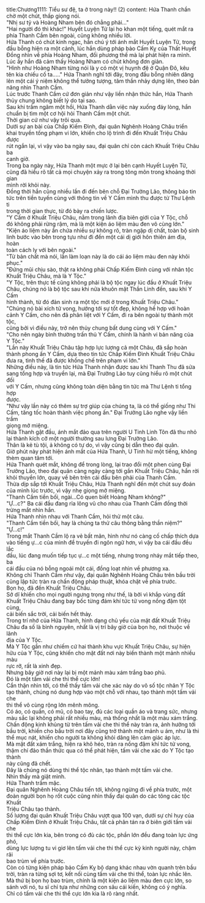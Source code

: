 title:Chương1111: Tiểu sư đệ, ta ở trong này!! (2)
content:
Hứa Thanh chần chờ một chút, thấp giọng nói.<br>"Nhị sư tỷ và Hoàng Nham bên đó chẳng phải..."<br>"Hai người đó thì khác!" Huyết Luyện Tử lại ho khan một tiếng, quét mắt ra<br>phía Thanh Cầm bên ngoài, cũng không nhiều lời.<br>Hứa Thanh có chút kinh ngạc, hắn chú ý tới ánh mắt Huyết Luyện Tử, trong<br>đầu bỗng hiện ra một cảnh, lúc hắn dùng pháp bảo Cấm Kỵ của Thất Huyết<br>Đồng nhìn về phía Hoàng Nham, đối phương thế mà lại phát hiện ra mình.<br>Lúc ấy hắn đã cảm thấy Hoàng Nham có chút không đơn giản.<br>"Hình như Hoàng Nham từng nói là y có một vị huynh đệ ở Quận Đô, kêu<br>tên kia chiếu cố ta....." Hứa Thanh nghĩ tới đây, trong đầu bỗng nhiên dâng<br>lên một cái ý niệm không thể tưởng tượng, tâm thần nhảy dựng lên, theo bản<br>năng nhìn Thanh Cầm.<br>Lúc trước Thanh Cầm cứ đơn giản như vậy liền nhận thức hắn, Hứa Thanh<br>thủy chung không biết lý do tại sao.<br>Sau khi trầm ngâm một hồi, Hứa Thanh dằn việc này xuống đáy lòng, hắn<br>chuẩn bị tìm một cơ hội hỏi Thanh Cầm một chút.<br>Thời gian cứ như vậy trôi qua.<br>Dưới sự an bài của Chấp Kiếm Đình, đại quân Nghênh Hoàng Châu triển<br>khai truyền tống phạm vi lớn, khiến cho lộ trình đi đến Khuất Triệu Châu được<br>rút ngắn lại, vì vậy vào ba ngày sau, đại quân chỉ còn cách Khuất Triệu Châu ba<br>canh giờ.<br>Trong ba ngày này, Hứa Thanh một mực ở lại bên cạnh Huyết Luyện Tử,<br>cũng đã hiểu rõ tất cả mọi chuyện xảy ra trong tông môn trong khoảng thời gian<br>mình rời khỏi này.<br>Đồng thời hắn cũng nhiều lần đi đến bên chỗ Đại Trưởng Lão, thông báo tin<br>tức trên tiền tuyến cùng với thông tin về Y Cấm mình thu được từ Thư Lệnh ti<br>trong thời gian thực, từ đó bày ra chiến lược.<br>"Y Cấm ở Khuất Triệu Châu, nằm trong lãnh địa biên giới của Y Tộc, chỗ<br>đó không phải rừng rậm, mà là một kiện áo liệm màu đen vô cùng lớn."<br>"Kiện áo liệm này ẩn chứa nhiều sự không rõ, tràn ngập dị chất, toàn bộ sinh<br>linh bước vào bên trong tựu như đi đến một cái dị giới hôn thiên ám địa, hoàn<br>toàn cách ly với bên ngoài."<br>"Từ bản chất mà nói, lần làm loạn này là do cái áo liệm màu đen này khôi<br>phục."<br>"Đứng mũi chịu sào, thật ra không phải Chấp Kiếm Đình cùng với nhân tộc<br>Khuất Triệu Châu, mà là Y Tộc."<br>"Y Tộc, trên thực tế cũng không phải là bộ tộc ngay lúc đầu ở Khuất Triệu<br>Châu, chúng nó là bộ tộc sau khi nửa khuôn mặt Thần Linh đến, sau khi Y Cấm<br>hình thành, từ đó đản sinh ra một tộc mới ở trong Khuất Triệu Châu."<br>"Chúng nó bài xích tử vong, hướng tới sự tốt đẹp, không hề hợp với hoàn<br>cảnh Y Cấm, cho nên đã phân liệt với Y Cấm, đi ra bên ngoài tự thành một tộc,<br>cũng bởi vì điều này, trở nên thủy chung bất dung cùng với Y Cấm."<br>"Cho nên ngày bình thường trấn thủ Y Cấm, chính là hành vi bản năng của<br>Y Tộc."<br>"Lần này Khuất Triệu Châu tập hợp lực lượng cả một Châu, đã sắp hoàn<br>thành phong ấn Y Cấm, dựa theo tin tức Chấp Kiếm Đình Khuất Triệu Châu<br>đưa ra, tình thế đã được khống chế trên phạm vi lớn."<br>Những điều này, là tin tức Hứa Thanh nhận được sau khi Thanh Thu đã sửa<br>sang tổng hợp và truyền lại, mà Đại Trưởng Lão tuy cũng hiểu rõ một chút đối<br>với Y Cấm, nhưng cũng không toàn diện bằng tin tức mà Thư Lệnh ti tổng hợp<br>được.<br>"Như vậy lần này có thêm sự trợ giúp của chúng ta, là có thể giống như Thi<br>Cấm, tăng tốc hoàn thành việc phong ấn." Đại Trưởng Lão nghe vậy liền trầm<br>giọng mở miệng.<br>Hứa Thanh gật đầu, ánh mắt đảo qua trên người U Tinh Linh Tôn đã thu nhỏ<br>lại thành kích cỡ một người thường sau lưng Đại Trưởng Lão.<br>Thân là kẻ tù tội, ả không có tự do, vì vậy cũng bị dẫn theo đại quân.<br>Giờ phút này phát hiện ánh mắt của Hứa Thanh, U Tinh hừ một tiếng, không<br>thèm quan tâm tới.<br>Hứa Thanh quét mắt, không để trong lòng, lại trao đổi một phen cùng Đại<br>Trưởng Lão, theo đại quân càng ngày càng tới gần Khuất Triệu Châu, hắn rời<br>khỏi thuyền lớn, quay về bên trên cái đầu bên phải của Thanh Cầm.<br>Thừa dịp sắp tới Khuất Triệu Châu, Hứa Thanh nghĩ đến một chút suy đoán<br>của mình lúc trước, vì vậy nhẹ giọng mở miệng.<br>"Thanh Cầm tiền bối, ngài...Có quen biết Hoàng Nham không?"<br>"Ự...c?" Ba cái đầu đang rỉa lông vũ cho nhau của Thanh Cầm đồng thời<br>trừng mắt nhìn hắn.<br>Hứa Thanh nhìn nhau với Thanh Cầm, hỏi thử một câu.<br>"Thanh Cầm tiền bối, hay là chúng ta thử câu thông bằng thần niệm?"<br>"Ự...c!"<br>Trong mắt Thanh Cầm lộ ra vẻ bất mãn, hình như nó càng cố chấp thích dựa<br>vào tiếng ự...c của mình để truyền đi ngôn ngữ hơn, vì vậy ba cái đầu đều lắc<br>đầu, lúc đang muốn tiếp tục ự...c một tiếng, nhưng trong nháy mắt tiếp theo, ba<br>cái đầu của nó bỗng ngoái một cái, đồng loạt nhìn về phương xa.<br>Không chỉ Thanh Cầm như vậy, đại quân Nghênh Hoàng Châu trên bầu trời<br>cũng lập tức tràn ra chấn động pháp thuật, khóa chặt về phía trước.<br>Bọn họ, đã đến Khuất Triệu Châu.<br>Sở dĩ khiến cho mọi người ngưng trọng như thế, là bởi vì khắp vùng đất<br>Khuất Triệu Châu đang bay bốc từng đám khí tức tử vong nồng đậm tột cùng,<br>cải biến sắc trời, cải biến hết thảy.<br>Trong trí nhớ của Hứa Thanh, hình dạng chủ yếu của mặt đất Khuất Triệu<br>Châu đa số là bình nguyên, nhất là vị trí bây giờ của bọn họ, nơi thuộc về lãnh<br>địa của Y Tộc.<br>Mà Y Tộc gần như chiếm cứ hai thành khu vực Khuất Triệu Châu, sự hiện<br>hữu của Y Tộc, cũng khiến cho mặt đất nơi này biến thành một mảnh nhiều màu<br>rực rỡ, rất là xinh đẹp.<br>Nhưng bây giờ nơi này lại bị một mảnh màu xám trắng bao phủ.<br>Đó là một tấm vải che thi thể cực lớn!<br>Cẩn thận nhìn tới, có thể thấy tấm vải che xác này do vô số tộc nhân Y Tộc<br>tạo thành, chúng nó dung hợp vào một chỗ với nhau, tạo thành một tấm vải che<br>thi thể vô cùng rộng lớn mênh mông.<br>Có áo, có quần, có mũ, có bao tay, đủ các loại quần áo và trang sức, nhưng<br>màu sắc lại không phải rất nhiều màu, mà thống nhất là một màu xám trắng.<br>Chấn động kinh khủng từ trên tấm vải che thi thể này tràn ra, ảnh hưởng tới<br>bầu trời, khiến cho bầu trời nơi đây cũng trở thành một mảnh u ám, như là thi<br>thể mục nát, khiến cho người ta không khỏi dâng lên cảm giác áp lực.<br>Mà mặt đất xám trắng, hiện ra khô héo, tràn ra nồng đậm khí tức tử vong,<br>thậm chí đảo thần thức qua có thể phát hiện, tấm vải che xác do Y Tộc tạo thành<br>này cũng đã chết.<br>Đây là chúng nó dùng thi thể tộc nhân, tạo thành một tấm vải che.<br>Nhìn thấy mà giật mình.<br>Hứa Thanh trầm mặc.<br>Đại quân Nghênh Hoàng Châu tiến tới, không ngừng đi về phía trước, một<br>đoàn người bọn họ rốt cuộc cũng nhìn thấy đại quân do các tông các tộc Khuất<br>Triệu Châu tạo thành.<br>Số lượng đại quân Khuất Triệu Châu vượt qua 100 vạn, dưới sự chỉ huy của<br>Chấp Kiếm Đình ở Khuất Triệu Châu, tất cả phân tán ra ở biên giới tấm vải che<br>thi thể cực lớn kia, bên trong có đủ các tộc, phần lớn đều đang toàn lực ứng phó,<br>dùng lực lượng tu vi giơ lên tấm vải che thi thể cực kỳ kinh người này, chậm rãi<br>bao trùm về phía trước.<br>Còn có từng kiện pháp bảo Cấm Kỵ bộ dạng khác nhau vờn quanh trên bầu<br>trời, tràn ra từng sợi tơ, kết nối cùng tấm vải che thi thể, toàn lực nhấc lên.<br>Mà thứ bị bọn họ bao trùm, chính là một kiện áo liệm màu đen cực lớn, so<br>sánh với nó, tu sĩ chỉ tựa như những con sâu cái kiến, không có ý nghĩa.<br>Chỉ có tấm vải che thi thể cực lớn kia là rõ ràng nhất.